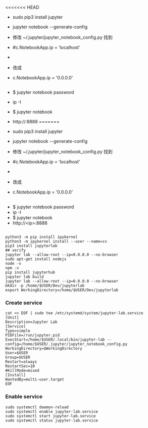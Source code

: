 <<<<<<< HEAD
* sudo pip3 install jupyter    
* jupyter notebook --generate-config
* 修改 ~/.jupyter/jupyter_notebook_config.py 找到 
* #c.NotebookApp.ip = ‘localhost' 
*
* 改成 

* c.NotebookApp.ip = '0.0.0.0’ 
##
* $ jupyter notebook password
* ip -I
* $ jupyter notebook
* http://<ip>:8888
=======
* sudo pip3 install jupyter    
* jupyter notebook --generate-config
* 修改 ~/.jupyter/jupyter_notebook_config.py 找到 
* #c.NotebookApp.ip = ‘localhost' 
*
* 改成 

* c.NotebookApp.ip = '0.0.0.0’ 
##
* $ jupyter notebook password
* ip -I
* $ jupyter notebook
* http://\<ip\>:8888
##
```
python3 -m pip install ipykernel
python3 -m ipykernel install --user --name=cv
pip3 install jupyterlab
## verify
jupyter lab --allow-root --ip=0.0.0.0 --no-browser
sudo apt-get install nodejs
node -v
npm -v
pip install jupyterhub
jupyter lab build
jupyter lab --allow-root --ip=0.0.0.0 --no-browser
mkdir -p /home/$USER/Dev/jupyterlab
export WorkingDirectory=/home/$USER/Dev/jupyterlab
```
### Create service
```
cat << EOF | sudo tee /etc/systemd/system/jupyter-lab.service
[Unit]
Description=Jupyter Lab
[Service]
Type=simple
PIDFile=/run/jupyter.pid
ExecStart=/home/$USER/.local/bin/jupyter-lab --config=/home/$USER/.jupyter/jupyter_notebook_config.py
WorkingDirectory=$WorkingDirectory
User=$USER
Group=$USER
Restart=always
RestartSec=10
#KillMode=mixed
[Install]
WantedBy=multi-user.target
EOF
```
### Enable service
```
sudo systemctl daemon-reload
sudo systemctl enable jupyter-lab.service
sudo systemctl start jupyter-lab.service
sudo systemctl status jupyter-lab.service
```
